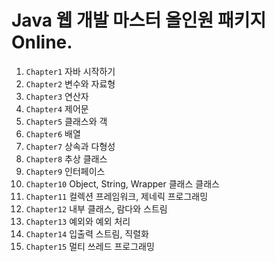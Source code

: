 # Java 웹 개발 마스터 올인원 패키지 Online.

1.  `Chapter1` 자바 시작하기
2.  `Chapter2` 변수와 자료형
3.  `Chapter3` 연산자
4.  `Chapter4` 제어문
5.  `Chapter5` 클래스와 객
6.  `Chapter6` 배열
7.  `Chapter7` 상속과 다형성
8.  `Chapter8` 추상 클래스
9.  `Chapter9` 인터페이스
10.  `Chapter10` Object, String, Wrapper 클래스 클래스 
11.  `Chapter11` 컬렉션 프레임워크, 제네릭 프로그래밍
12.  `Chapter12` 내부 클래스, 람다와 스트림 
13.  `Chapter13` 예외와 예외 처리 
14.  `Chapter14` 입출력 스트림, 직렬화  
15.  `Chapter15` 멀티 쓰레드 프로그래밍 

